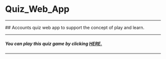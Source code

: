 # Quiz_Web_App

<hr>
## Accounts quiz web app to support the concept of play and learn.
<hr>

##### You can play this quiz game by clicking [HERE.](https://ankur-kumar-gupta.github.io/Quiz_Web_App/)

<hr>
